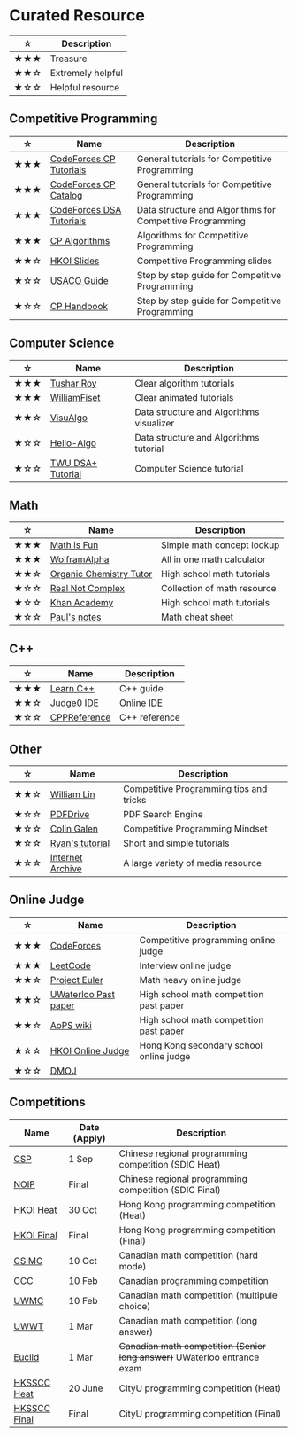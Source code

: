 # Curated Resource
|☆|Description|
|-----|-----|
|★★★|Treasure|
|★★☆|Extremely helpful|
|★☆☆|Helpful resource|
## Competitive Programming
|☆|Name|Description|
|-----|-----|-----|
|★★★|[CodeForces CP Tutorials](https://codeforces.com/blog/entry/57282)|General tutorials for Competitive Programming|
|★★★|[CodeForces CP Catalog](https://codeforces.com/catalog)|General tutorials for Competitive Programming|
|★★★|[CodeForces DSA Tutorials](https://codeforces.com/blog/entry/13529)|Data structure and Algorithms for Competitive Programming|
|★★★|[CP Algorithms](https://cp-algorithms.com)|Algorithms for Competitive Programming|
|★★☆|[HKOI Slides](https://hkoi.org/en/training-materials/2023/)|Competitive Programming slides|
|★☆☆|[USACO Guide](https://usaco.guide)|Step by step guide for Competitive Programming|
|★☆☆|[CP Handbook](https://cses.fi/book/book.pdf)|Step by step guide for Competitive Programming|
## Computer Science
|☆|Name|Description|
|-----|-----|-----|
|★★★|[Tushar Roy](https://www.youtube.com/@tusharroy2525)|Clear algorithm tutorials|
|★★★|[WilliamFiset](https://www.youtube.com/@WilliamFiset-videos)|Clear animated tutorials|
|★★☆|[VisuAlgo](https://visualgo.net/en)|Data structure and Algorithms visualizer|
|★☆☆|[Hello-Algo](https://www.hello-algo.com/en)|Data structure and Algorithms tutorial|
|★☆☆|[TWU DSA+ Tutorial](https://web.ntnu.edu.tw/~algo/)|Computer Science tutorial|
## Math
|☆|Name|Description|
|-----|-----|-----|
|★★★|[Math is Fun](https://www.mathsisfun.com/)|Simple math concept lookup|
|★★★|[WolframAlpha](https://www.wolframalpha.com/)|All in one math calculator|
|★★☆|[Organic Chemistry Tutor](https://www.youtube.com/@TheOrganicChemistryTutor)|High school math tutorials|
|★☆☆|[Real Not Complex](https://realnotcomplex.com/)|Collection of math resource|
|★☆☆|[Khan Academy](https://www.khanacademy.org)|High school math tutorials|
|★☆☆|[Paul's notes](https://tutorial.math.lamar.edu/)|Math cheat sheet|
## C++
|☆|Name|Description|
|-----|-----|-----|
|★★★|[Learn C++](https://www.learncpp.com/)|C++ guide|
|★★☆|[Judge0 IDE](https://ide.judge0.com/)|Online IDE|
|★☆☆|[CPPReference](https://en.cppreference.com/w/)|C++ reference|
## Other
|☆|Name|Description|
|-----|-----|-----|
|★★☆|[William Lin](https://www.youtube.com/@tmwilliamlin168)|Competitive Programming tips and tricks|
|★☆☆|[PDFDrive](https://pdfdrive.com)|PDF Search Engine|
|★☆☆|[Colin Galen](https://www.youtube.com/@ColinGalen)|Competitive Programming Mindset|
|★☆☆|[Ryan's tutorial](https://ryanstutorials.net/)|Short and simple tutorials|
|★☆☆|[Internet Archive](https://archive.org/)|A large variety of media resource|
## Online Judge
|☆|Name|Description|
|-----|-----|-----|
|★★★|[CodeForces](https://codeforces.com/problemset)|Competitive programming online judge|
|★★★|[LeetCode](https://leetcode.com/problemset/)|Interview online judge|
|★★☆|[Project Euler](https://projecteuler.net/archives)|Math heavy online judge|
|★★☆|[UWaterloo Past paper](https://www.cemc.uwaterloo.ca/contests/past_contests.html)|High school math competition past paper|
|★★☆|[AoPS wiki](https://artofproblemsolving.com/wiki/index.php?title=Main_Page)|High school math competition past paper|
|★☆☆|[HKOI Online Judge](https://judge.hkoi.org/)|Hong Kong secondary school online judge|
|★☆☆|[DMOJ](https://dmoj.ca/)|   |
## Competitions
|Name|Date (Apply)|Description|
|-----|-----|-----|
|[CSP](https://hkoi.org/zh/sdic-intro/)|1 Sep|Chinese regional programming competition (SDIC Heat)|
|[NOIP](https://hkoi.org/zh/sdic-intro/)|Final|Chinese regional programming competition (SDIC Final)|
|[HKOI Heat](https://hkoi.org/en/)|30 Oct|Hong Kong programming competition (Heat)|
|[HKOI Final](https://hkoi.org/en/)|Final|Hong Kong programming competition (Final)|
|[CSIMC](https://cemc.uwaterloo.ca/contests/csimc.html)|10 Oct|Canadian math competition (hard mode)|
|[CCC](https://cemc.uwaterloo.ca/contests/ccc-cco.html)|10 Feb|Canadian programming competition|
|[UWMC](https://cemc.uwaterloo.ca/contests/pcf.html)|10 Feb|Canadian math competition (multipule choice)|
|[UWWT](https://cemc.uwaterloo.ca/contests/fgh.html)|1 Mar|Canadian math competition (long answer)|
|[Euclid](https://cemc.uwaterloo.ca/contests/euclid.html)|1 Mar|~~Canadian math competition (Senior long answer)~~ UWaterloo entrance exam|
|[HKSSCC Heat](https://www.cs.cityu.edu.hk/~hksc/)|20 June|CityU programming competition (Heat)|
|[HKSSCC Final](https://www.cs.cityu.edu.hk/~hksc/)|Final|CityU programming competition (Final)|
